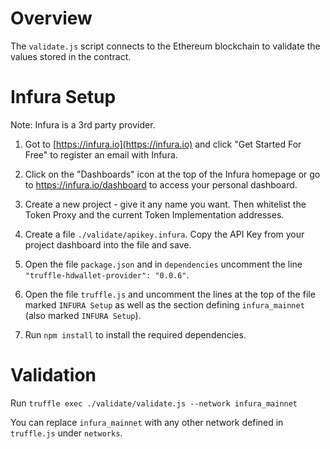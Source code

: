 # Overview
The `validate.js` script connects to the Ethereum blockchain to validate
the values stored in the contract.

# Infura Setup

Note: Infura is a 3rd party provider.

1. Got to [https://infura.io](https://infura.io) and click "Get Started For Free" to register an email with Infura.

2. Click on the "Dashboards" icon at the top of the Infura homepage or go to 
https://infura.io/dashboard to access your personal dashboard.

3. Create a new project - give it any name you want.  Then whitelist the Token Proxy and the 
current Token Implementation addresses.

4. Create a file `./validate/apikey.infura`.  Copy the API Key from your project dashboard into 
the file and save.

5. Open the file `package.json` and in `dependencies` uncomment the line `"truffle-hdwallet-provider": "0.0.6"`.

6. Open the file `truffle.js` and uncomment the lines at the top of the file marked `INFURA Setup` as well
as the section defining `infura_mainnet` (also marked `INFURA Setup`).

7. Run `npm install` to install the required dependencies.

# Validation

Run ```truffle exec ./validate/validate.js --network infura_mainnet```

You can replace `infura_mainnet` with any other network defined in `truffle.js` under `networks`.